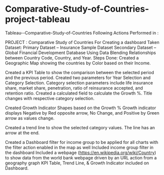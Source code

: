 # Comparative-Study-of-Countries-project-tableau

Tableau--Comparative-Study-of-Countries Following Actions Performed in :

PROJECT : Comparative Study of Countries For Creating a dashboard Taken Dataset: Primary Dataset – Insurance Sample Dataset Secondary Dataset – Global Financial Development Database Using Data Blending Relationships between Country Code, Country, and Year. Steps Done: Created a Geographic Map showing the countries by Color based on their Income.

Created a KPI Table to show the comparison between the selected period and the previous period. Created two parameters for Year Selection and Category Selection. Category selection parameters include life insurance share, market share, penetration, ratio of reinsurance accepted, and retention ratio. Created a calculated field to calculate the Growth %. Title changes with respective category selection.

Created Growth Indicator Shapes based on the Growth % Growth indicator displays Negative by Red opposite arrow, No Change, and Positive by Green arrow as values change.

Created a trend line to show the selected category values. The line has an arrow at the end.

Created a Dashboard filter for income group to be applied for all charts with the filter action enabled in the map as well Included income group filter in the dashboard Included a webpage (https://en.wikipedia.org/wiki/Country) to show data from the world bank webpage driven by an URL action from a geography graph KPI Table, Trend Line, & Growth Indicator included on Dashboard.
